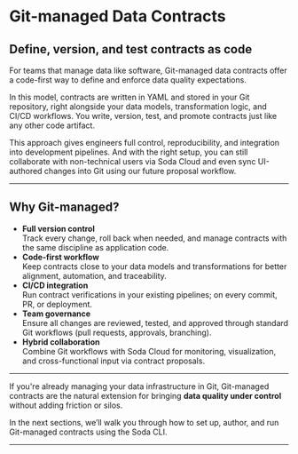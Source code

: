 # Git-managed Data Contracts

## Define, version, and test contracts as code

For teams that manage data like software, Git-managed data contracts offer a code-first way to define and enforce data quality expectations.

In this model, contracts are written in YAML and stored in your Git repository, right alongside your data models, transformation logic, and CI/CD workflows. You write, version, test, and promote contracts just like any other code artifact.

This approach gives engineers full control, reproducibility, and integration into development pipelines. And with the right setup, you can still collaborate with non-technical users via Soda Cloud and even sync UI-authored changes into Git using our future proposal workflow.

***

## Why Git-managed?

* **Full version control**\
  Track every change, roll back when needed, and manage contracts with the same discipline as application code.
* **Code-first workflow**\
  Keep contracts close to your data models and transformations for better alignment, automation, and traceability.
* **CI/CD integration**\
  Run contract verifications in your existing pipelines; on every commit, PR, or deployment.
* **Team governance**\
  Ensure all changes are reviewed, tested, and approved through standard Git workflows (pull requests, approvals, branching).
* **Hybrid collaboration**\
  Combine Git workflows with Soda Cloud for monitoring, visualization, and cross-functional input via contract proposals.

***

If you're already managing your data infrastructure in Git, Git-managed contracts are the natural extension for bringing **data quality under control** without adding friction or silos.

In the next sections, we’ll walk you through how to set up, author, and run Git-managed contracts using the Soda CLI.

***
